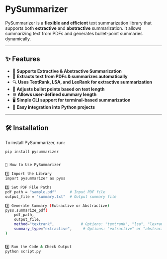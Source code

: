 # **PySummarizer**

PySummarizer is a **flexible and efficient** text summarization library that supports both **extractive** and **abstractive** summarization. It allows summarizing text from PDFs and generates bullet-point summaries dynamically.

---

## **✨ Features**
- 📌 **Supports Extractive & Abstractive Summarization**
- 📄 **Extracts text from PDFs & summarizes automatically**
- 🔍 **Uses TextRank, LSA, and LexRank for extractive summarization**
- 🔢 **Adjusts bullet points based on text length**
- ⚙️ **Allows user-defined summary length**
- 🖥 **Simple CLI support for terminal-based summarization**
- 🔗 **Easy integration into Python projects**

---

## **🛠 Installation**
To install PySummarizer, run:
```bash
pip install pysummarizer


🚀 How to Use PySummarizer

1️⃣ Import the Library
import pysummarizer as pyss

2️⃣ Set PDF File Paths
pdf_path = "sample.pdf"      # Input PDF file
output_file = "summary.txt"  # Output summary file

3️⃣ Generate Summary (Extractive or Abstractive)
pyss.summarize_pdf(
    pdf_path,
    output_file,
    method="textrank",            # Options: "textrank", "lsa", "lexrank"
    summary_type="extractive",     # Options: "extractive" or "abstractive"
)


4️⃣ Run the Code & Check Output
python script.py


